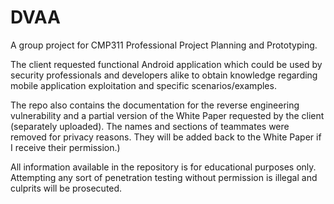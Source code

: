 # DVAA
A group project for CMP311 Professional Project Planning and Prototyping. 

The client requested functional Android application which could be used by security professionals and developers alike to obtain knowledge regarding mobile application exploitation and specific scenarios/examples. 

The repo also contains the documentation for the reverse engineering vulnerability and a partial version of the White Paper requested by the client (separately uploaded). The names and sections of teammates were removed for privacy reasons. They will be added back to the White Paper if I receive their permission.)

All information available in the repository is for educational purposes only. Attempting any sort of penetration testing without permission is illegal and culprits will be prosecuted. 
